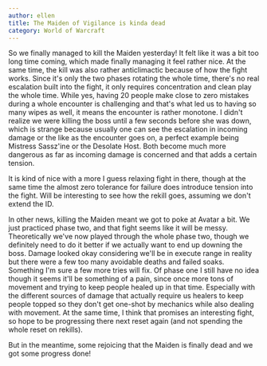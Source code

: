 ```yaml
---
author: ellen
title: The Maiden of Vigilance is kinda dead
category: World of Warcraft
---
```


So we finally managed to kill the Maiden yesterday! It felt like it was a bit too long time coming, which made finally managing it feel rather nice. At the same time, the kill was also rather anticlimactic because of how the fight works. Since it's only the two phases rotating the whole time, there's no real escalation built into the fight, it only requires concentration and clean play the whole time. While yes, having 20 people make close to zero mistakes during a whole encounter is challenging and that's what led us to having so many wipes as well, it means the encounter is rather monotone. I didn't realize we were killing the boss until a few seconds before she was down, which is strange because usually one can see the escalation in incoming damage or the like as the encounter goes on, a perfect example being Mistress Sassz'ine or the Desolate Host. Both become much more dangerous as far as incoming damage is concerned and that adds a certain tension.

It is kind of nice with a more I guess relaxing fight in there, though at the same time the almost zero tolerance for failure does introduce tension into the fight. Will be interesting to see how the rekill goes, assuming we don't extend the ID.

In other news, killing the Maiden meant we got to poke at Avatar a bit. We just practiced phase two, and that fight seems like it will be messy. Theoretically we've now played through the whole phase two, though we definitely need to do it better if we actually want to end up downing the boss. Damage looked okay considering we'll be in execute range in reality but there were a few too many avoidable deaths and failed soaks. Something I'm sure a few more tries will fix. Of phase one I still have no idea though it seems it'll be something of a pain, since once more tons of movement and trying to keep people healed up in that time. Especially with the different sources of damage that actually require us healers to keep people topped so they don't get one-shot by mechanics while also dealing with movement. At the same time, I think that promises an interesting fight, so hope to be progressing there next reset again (and not spending the whole reset on rekills).

But in the meantime, some rejoicing that the Maiden is finally dead and we got some progress done!